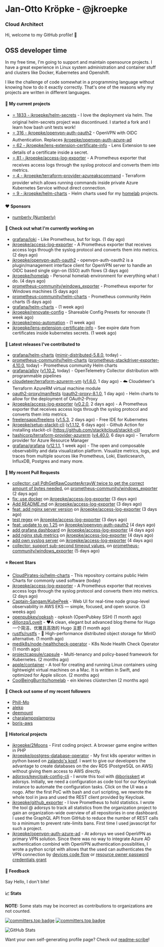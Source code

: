 # Jan-Otto Kröpke - @jkroepke
### Cloud Architect 

Hi, welcome to my GitHub profile! 👋

## OSS developer time
In my free time, I'm going to support and maintain opensource projects. I have a great experience in Linux system administration and container stuff and clusters like Docker, Kubernetes and Openshift.

I like the challenge of code somewhat in a programming language without knowing how to do it exactly correctly. That's one of the reasons why my projects are written in different languages.

#### 🌱 My current projects
- [⭐️ 1833 - jkroepke/helm-secrets](https://github.com/jkroepke/helm-secrets) - I love the deployment via helm. The original helm-secrets project was discontinued. I started a fork and I learn how bash unit tests work!
- [⭐️ 316 - jkroepke/openvpn-auth-oauth2](https://github.com/jkroepke/openvpn-auth-oauth2) - OpenVPN with OIDC Authentication. Replaces  [jkroepke/openvpn-auth-azure-ad](https://github.com/jkroepke/openvpn-auth-azure-ad) 
- [⭐️ 62 - jkroepke/lens-extension-certificate-info](https://github.com/jkroepke/lens-extension-certificate-info) - Lens Extension to see details of a certificate inside a secret.
- [⭐️ 81 - jkroepke/access-log-exporter](https://github.com/jkroepke/access-log-exporter) - A Prometheus exporter that receives access logs through the syslog protocol and converts them into metrics.
- [⭐️ 4 - jkroepke/terraform-provider-azureakscommand](https://github.com/jkroepke/terraform-provider-azureakscommand) - Terraform provider which allows running commands inside private Azure Kubernetes Service without direct connection.
- [⭐️ 9 - jkroepke/helm-charts](https://github.com/jkroepke/helm-charts) - Helm charts used for my [homelab](https://github.com/jkroepke/homelab) projects.

#### ❤️ Sponsors

- [numberly (Numberly)](https://github.com/numberly)


#### 👷 Check out what I'm currently working on

- [grafana/loki](https://github.com/grafana/loki) - Like Prometheus, but for logs. (1 day ago)
- [jkroepke/access-log-exporter](https://github.com/jkroepke/access-log-exporter) - A Prometheus exporter that receives access logs through the syslog protocol and converts them into metrics. (2 days ago)
- [jkroepke/openvpn-auth-oauth2](https://github.com/jkroepke/openvpn-auth-oauth2) - openvpn-auth-oauth2 is a plugin/management interface client for OpenVPN server to handle an OIDC based single sign-on (SSO) auth flows (3 days ago)
- [jkroepke/homelab](https://github.com/jkroepke/homelab) - Personal homelab environment for everything what I do. (4 days ago)
- [prometheus-community/windows_exporter](https://github.com/prometheus-community/windows_exporter) - Prometheus exporter for Windows machines (5 days ago)
- [prometheus-community/helm-charts](https://github.com/prometheus-community/helm-charts) - Prometheus community Helm charts (5 days ago)
- [grafana/helm-charts](https://github.com/grafana/helm-charts) -  (1 week ago)
- [jkroepke/renovate-config](https://github.com/jkroepke/renovate-config) - Shareable Config Presets for renovate (1 week ago)
- [jkroepke/repo-automation](https://github.com/jkroepke/repo-automation) -  (1 week ago)
- [jkroepke/lens-extension-certificate-info](https://github.com/jkroepke/lens-extension-certificate-info) - See expire date from certificates inside kubernetes secrets. (1 week ago)

#### 🔭 Latest releases I've contributed to

- [grafana/helm-charts](https://github.com/grafana/helm-charts) ([mimir-distributed-5.8.0](https://github.com/grafana/helm-charts/releases/tag/mimir-distributed-5.8.0), today) - 
- [prometheus-community/helm-charts](https://github.com/prometheus-community/helm-charts) ([prometheus-stackdriver-exporter-4.10.0](https://github.com/prometheus-community/helm-charts/releases/tag/prometheus-stackdriver-exporter-4.10.0), today) - Prometheus community Helm charts
- [grafana/alloy](https://github.com/grafana/alloy) ([v1.10.2](https://github.com/grafana/alloy/releases/tag/v1.10.2), today) - OpenTelemetry Collector distribution with programmable pipelines
- [cloudeteer/terraform-azurerm-vm](https://github.com/cloudeteer/terraform-azurerm-vm) ([v1.6.0](https://github.com/cloudeteer/terraform-azurerm-vm/releases/tag/v1.6.0), 1 day ago) - ☁️ Cloudeteer's Terraform AzureRM virtual machine module
- [oauth2-proxy/manifests](https://github.com/oauth2-proxy/manifests) ([oauth2-proxy-8.1.0](https://github.com/oauth2-proxy/manifests/releases/tag/oauth2-proxy-8.1.0), 1 day ago) - Helm charts to allow for the deployment of OAuth2-Proxy
- [jkroepke/access-log-exporter](https://github.com/jkroepke/access-log-exporter) ([v0.2.0](https://github.com/jkroepke/access-log-exporter/releases/tag/v0.2.0), 2 days ago) - A Prometheus exporter that receives access logs through the syslog protocol and converts them into metrics.
- [freelensapp/freelens](https://github.com/freelensapp/freelens) ([v1.5.3](https://github.com/freelensapp/freelens/releases/tag/v1.5.3), 2 days ago) - Free IDE for Kubernetes
- [jkroepke/setup-stackit-cli](https://github.com/jkroepke/setup-stackit-cli) ([v1.1.12](https://github.com/jkroepke/setup-stackit-cli/releases/tag/v1.1.12), 6 days ago) - Github Action for installing stackit-cli (https://github.com/stackitcloud/stackit-cli)
- [hashicorp/terraform-provider-azurerm](https://github.com/hashicorp/terraform-provider-azurerm) ([v4.40.0](https://github.com/hashicorp/terraform-provider-azurerm/releases/tag/v4.40.0), 6 days ago) - Terraform provider for Azure Resource Manager
- [grafana/grafana](https://github.com/grafana/grafana) ([v12.1.1](https://github.com/grafana/grafana/releases/tag/v12.1.1), 1 week ago) - The open and composable observability and data visualization platform. Visualize metrics, logs, and traces from multiple sources like Prometheus, Loki, Elasticsearch, InfluxDB, Postgres and many more. 

#### 🔨 My recent Pull Requests

- [collector: call PdhGetRawCounterArrayW twice to get the correct amount of bytes needed.](https://github.com/prometheus-community/windows_exporter/pull/2183) on [prometheus-community/windows_exporter](https://github.com/prometheus-community/windows_exporter) (2 days ago)
- [fix: use docker](https://github.com/jkroepke/access-log-exporter/pull/25) on [jkroepke/access-log-exporter](https://github.com/jkroepke/access-log-exporter) (3 days ago)
- [Add README.md](https://github.com/jkroepke/access-log-exporter/pull/24) on [jkroepke/access-log-exporter](https://github.com/jkroepke/access-log-exporter) (3 days ago)
- [feat: add nginx server version](https://github.com/jkroepke/access-log-exporter/pull/23) on [jkroepke/access-log-exporter](https://github.com/jkroepke/access-log-exporter) (3 days ago)
- [test regex](https://github.com/jkroepke/access-log-exporter/pull/22) on [jkroepke/access-log-exporter](https://github.com/jkroepke/access-log-exporter) (3 days ago)
- [feat: update to go 1.25](https://github.com/jkroepke/openvpn-auth-oauth2/pull/588) on [jkroepke/openvpn-auth-oauth2](https://github.com/jkroepke/openvpn-auth-oauth2) (4 days ago)
- [add grafana dashboard](https://github.com/jkroepke/access-log-exporter/pull/21) on [jkroepke/access-log-exporter](https://github.com/jkroepke/access-log-exporter) (4 days ago)
- [add nginx stub metrics](https://github.com/jkroepke/access-log-exporter/pull/20) on [jkroepke/access-log-exporter](https://github.com/jkroepke/access-log-exporter) (4 days ago)
- [add own syslog server](https://github.com/jkroepke/access-log-exporter/pull/19) on [jkroepke/access-log-exporter](https://github.com/jkroepke/access-log-exporter) (4 days ago)
- [collector: support sub-second timeout values.](https://github.com/prometheus-community/windows_exporter/pull/2181) on [prometheus-community/windows_exporter](https://github.com/prometheus-community/windows_exporter) (5 days ago)

#### ⭐ Recent Stars

- [CloudPirates-io/helm-charts](https://github.com/CloudPirates-io/helm-charts) - This repository contains public Helm Charts for commonly used software (today)
- [jkroepke/access-log-exporter](https://github.com/jkroepke/access-log-exporter) - A Prometheus exporter that receives access logs through the syslog protocol and converts them into metrics. (2 days ago)
- [Captain-Sangam/KubePeek](https://github.com/Captain-Sangam/KubePeek) - Web UI for real-time node group-level observability in AWS EKS — simple, focused, and open source. (3 weeks ago)
- [openpubkey/opkssh](https://github.com/openpubkey/opkssh) - opkssh (OpenPubkey SSH) (1 month ago)
- [dillonzq/LoveIt](https://github.com/dillonzq/LoveIt) - ❤️A clean, elegant but advanced blog theme for Hugo 一个简洁、优雅且高效的 Hugo 主题 (1 month ago)
- [rustfs/rustfs](https://github.com/rustfs/rustfs) - 🚀 High-performance distributed object storage for MinIO  alternative. (1 month ago)
- [medik8s/node-healthcheck-operator](https://github.com/medik8s/node-healthcheck-operator) - K8s Node Health Check Operator (1 month ago)
- [projectcapsule/capsule](https://github.com/projectcapsule/capsule) - Multi-tenancy and policy-based framework for Kubernetes. (2 months ago)
- [apple/container](https://github.com/apple/container) - A tool for creating and running Linux containers using lightweight virtual machines on a Mac. It is written in Swift, and optimized for Apple silicon.  (2 months ago)
- [CoolBeingBurrito/homelab](https://github.com/CoolBeingBurrito/homelab) - ein kleines clüsterchen (2 months ago)

#### 👯 Check out some of my recent followers

- [Phill-Mo](https://github.com/Phill-Mo)
- [alekp](https://github.com/alekp)
- [deemount](https://github.com/deemount)
- [charalamposlamprou](https://github.com/charalamposlamprou)
- [boris-aws](https://github.com/boris-aws)

#### 📜 Historical projects
- [jkroepke/2Moons](https://github.com/jkroepke/2Moons) - First coding project. A browser game engine written in PHP
- [jkroepke/postgres-database-operator](https://github.com/jkroepke/postgres-database-operator) - My first k8s operator written in python based on [zalando's kopf](https://github.com/zalando-incubator/kopf). I want to give our developers the advantage to create databases on the dev RDS (PostgreSQL on AWS) without giving them access to AWS directly.
- [adorsys/keycloak-config-cli](https://github.com/adorsys/keycloak-config-cli) - I wrote this tool with [@borisskert](https://github.com/borisskert) at adorsys. Initially, we need a configuration as code tool for our Keycloak instance to automate the configuration tasks. Click on the UI was a nogo. After the first PoC with bash and curl scripting, we rewrote the whole tool in java and used the REST client provided by Keycloak.
- [jkroepke/github_exporter](https://github.com/jkroepke/github_exporter) - I love Prometheus to hold statistics. I wrote the tool @ adorsys to track all statistics from the organization project to gain an organization-wide overview of all repositories in one dashboard. I used the GraphQL API from GitHub to reduce the number of REST calls to a minimum to prevent rate-limits bans. First time I used javascript for such a project.
- [jkroepke/openvpn-auth-azure-ad](https://github.com/jkroepke/openvpn-auth-azure-ad) - At adorsys we used OpenVPN as primary VPN solution. Since there was no way to integrate Azure AD authentication combind with OpenVPN authentication possiblities, I wrote a python script with allows that the used can authenticates the VPN connection by [devices code flow](https://docs.microsoft.com/en-us/azure/active-directory/develop/v2-oauth2-device-code) or [resource owner password credentials grant](https://docs.microsoft.com/en-us/azure/active-directory/develop/v2-oauth-ropc)

#### 💬 Feedback

Say Hello, I don't bite!

#### 📈 Stats

**NOTE:** Some stats may be incorrect as contributions to organizations
are not counted.

[![committers.top badge](https://user-badge.committers.top/germany/jkroepke.svg)](https://user-badge.committers.top/germany/jkroepke)
[![committers.top badge](https://user-badge.committers.top/germany_public/jkroepke.svg)](https://user-badge.committers.top/germany_public/jkroepke)

![GitHub Stats](https://github-readme-stats.vercel.app/api?username=jkroepke&count_private=false&theme=tokyonight&show_icons=true)

Want your own self-generating profile page? Check out [readme-scribe](https://github.com/muesli/readme-scribe)!
